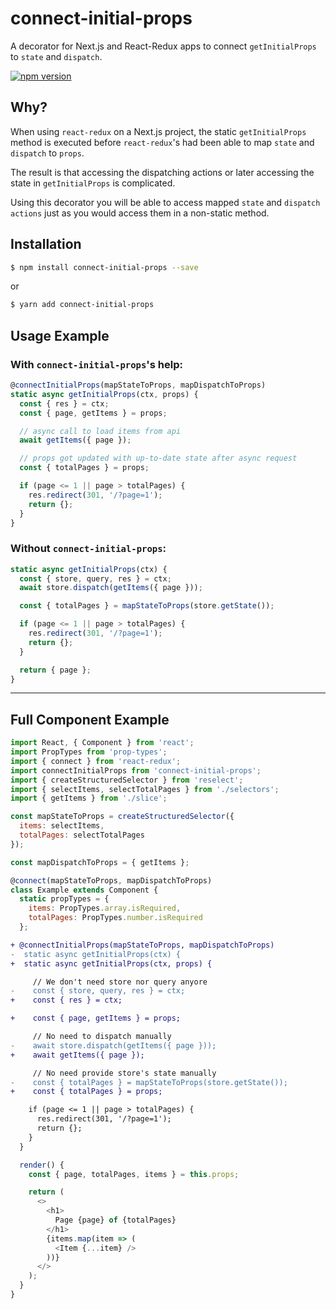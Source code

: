 # connect-initial-props
A decorator for Next.js and React-Redux apps to connect `getInitialProps` to `state` and `dispatch`.

[![npm version](https://badge.fury.io/js/connect-initial-props.svg)](https://www.npmjs.com/package/connect-initial-props)

## Why?
When using `react-redux` on a Next.js project, the static `getInitialProps` method is executed before `react-redux`'s had been able to map `state` and `dispatch` to `props`.

The result is that accessing the dispatching actions or later accessing the state in `getInitialProps` is complicated.

Using this decorator you will be able to access mapped `state` and `dispatch actions` just as you would access them in a non-static method.

## Installation    
 ```sh 
 $ npm install connect-initial-props --save
 ```
 or
  ```sh 
 $ yarn add connect-initial-props
 ```

## Usage Example

### With `connect-initial-props`'s help:
```JavaScript
@connectInitialProps(mapStateToProps, mapDispatchToProps)
static async getInitialProps(ctx, props) {
  const { res } = ctx;
  const { page, getItems } = props;

  // async call to load items from api
  await getItems({ page });

  // props got updated with up-to-date state after async request
  const { totalPages } = props;

  if (page <= 1 || page > totalPages) {
    res.redirect(301, '/?page=1');
    return {};
  }
}
```

### Without `connect-initial-props`:

```JavaScript
static async getInitialProps(ctx) {
  const { store, query, res } = ctx;
  await store.dispatch(getItems({ page }));

  const { totalPages } = mapStateToProps(store.getState());

  if (page <= 1 || page > totalPages) {
    res.redirect(301, '/?page=1');
    return {};
  }

  return { page };
}
```

---

## Full Component Example

```JavaScript
import React, { Component } from 'react';
import PropTypes from 'prop-types';
import { connect } from 'react-redux';
import connectInitialProps from 'connect-initial-props';
import { createStructuredSelector } from 'reselect';
import { selectItems, selectTotalPages } from './selectors';
import { getItems } from './slice';

const mapStateToProps = createStructuredSelector({
  items: selectItems,
  totalPages: selectTotalPages
});

const mapDispatchToProps = { getItems };

@connect(mapStateToProps, mapDispatchToProps)
class Example extends Component {
  static propTypes = {
    items: PropTypes.array.isRequired,
    totalPages: PropTypes.number.isRequired
  };
```
```diff
+ @connectInitialProps(mapStateToProps, mapDispatchToProps)
-  static async getInitialProps(ctx) {
+  static async getInitialProps(ctx, props) {

     // We don't need store nor query anyore
-    const { store, query, res } = ctx;
+    const { res } = ctx;

+    const { page, getItems } = props;

     // No need to dispatch manually
-    await store.dispatch(getItems({ page }));
+    await getItems({ page });

     // No need provide store's state manually
-    const { totalPages } = mapStateToProps(store.getState());
+    const { totalPages } = props;

    if (page <= 1 || page > totalPages) {
      res.redirect(301, '/?page=1');
      return {};
    }
  }
```
```JavaScript
  render() {
    const { page, totalPages, items } = this.props;

    return (
      <>
        <h1>
          Page {page} of {totalPages}
        </h1>
        {items.map(item => (
          <Item {...item} />
        ))}
      </>
    );
  }
}
```
